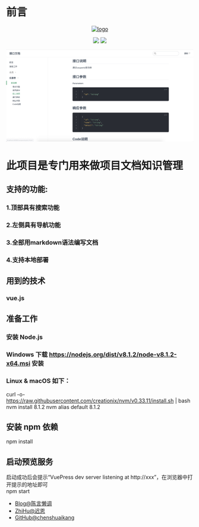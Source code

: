 # 前言

<p align="center">
  <a href="https://vuepress.vuejs.org/" target="_blank">
    <img width="180" src="http://imcsk.com/assets/images/shuaikang_chen.jpg" alt="logo">
  </a>
</p>

<p align="center">
  <a href="https://imcsk.com"><img src="https://img.shields.io/npm/v/drone.svg" ></a>
  <a href="https://imcsk.com"><img src="https://img.shields.io/badge/language-markdown-Red.svg" ></a>
</p>

![avatar](./shardoc.jpg)

# 此项目是专门用来做项目文档知识管理

## 支持的功能:
### 1.顶部具有搜索功能
### 2.左侧具有导航功能
### 3.全部用markdown语法编写文档
### 4.支持本地部署

## 用到的技术
### vue.js

## 准备工作
### 安装 Node.js
### Windows 下载 https://nodejs.org/dist/v8.1.2/node-v8.1.2-x64.msi 安装
### Linux & macOS 如下：
curl -o- https://raw.githubusercontent.com/creationix/nvm/v0.33.11/install.sh | bash
nvm install 8.1.2
nvm alias default 8.1.2

## 安装 npm 依赖
npm install

## 启动预览服务
启动成功后会提示“VuePress dev server listening at http://xxx”，在浏览器中打开提示的地址即可   
npm start

- [Blog@陈言懒调](http://www.imcsk.com)
- [ZhiHu@迟恩](https://www.zhihu.com/people/chenshuaikang)
- [GitHub@chenshuaikang](https://github.com/chenshuaikang)